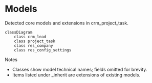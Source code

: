# Models

Detected core models and extensions in crm_project_task.

```mermaid
classDiagram
    class crm_lead
    class project_task
    class res_company
    class res_config_settings
```

Notes
- Classes show model technical names; fields omitted for brevity.
- Items listed under _inherit are extensions of existing models.
